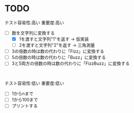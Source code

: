 TODO
============

テスト容易性:高い 重要度:高い

- [ ] 数を文字列に変換する
   - [x] 1を渡すと文字列"1"を返す -> 仮実装
   - [ ] 2を渡すと文字列"2"を返す -> 三角測量
- [ ] 3の倍数の時は数の代わりに「Fizz」に変換する
- [ ] 5の倍数の時は数の代わりに「Buzz」に変換する
- [ ] 3と5両方の倍数の時は数の代わりに「FizzBuzz」に変換する

<br>

テスト容易性:低い 重要度:低い

- [ ] 1からnまで
- [ ] 1から100まで
- [ ] プリントする
